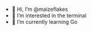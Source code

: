 - 👋 Hi, I’m @maizeflakes
- 👀 I’m interested in the terminal
- 🌱 I’m currently learning Go


<!---
maizeflakes/maizeflakes is a ✨ special ✨ repository because its `README.md` (this file) appears on your GitHub profile.
You can click the Preview link to take a look at your changes.
--->
